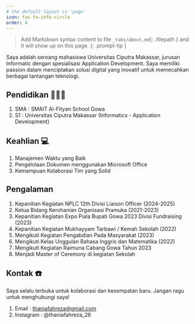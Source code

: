 ```yaml
---
# the default layout is 'page'
icon: fas fa-info-circle
order: 4
---
```


> Add Markdown syntax content to file `_tabs/about.md`{: .filepath } and it will show up on this page.
{: .prompt-tip }

Saya adalah seroang mahasiswa Universitas Ciputra Makassar, jurusan Informatic dengan spesialisasi Application Development. Saya memiliki passion dalam menciptakan solusi digital yang inovatif untuk memecahkan berbagai tantangan teknologi. 

## Pendidikan 👩🏻‍🎓
1. SMA : SMAIT Al-Fityan School Gowa
2. S1 : Universitas Ciputra Makassar (Informatics - Application Development)

## Keahlian 💻
1. Manajemen Waktu yang Baik 
2. Pengelolaan Dokumen menggunakan Microsoft Office
3. Kemampuan Kolaborasi Tim yang Solid

## Pengalaman 
1. Kepanitian Kegiatan NPLC 12th Divisi Liaison Officer (2024-2025)
2. Ketua Bidang Kerohanian Organisasi Pramuka (2021-2023)
3. Kepanitian Kegiatan Expo Piala Bupati Gowa 2023 Divisi Fundraising (2023)
4. Kepanitian Kegiatan Mukhayyam Tarbawi / Kemah Sekolah (2022)
5. Mengikuti Kegiatan Pengabdian Pada Masyarakat (2023)
6. Mengikuti Kelas Unggulan Bahasa Inggris dan Matematika (2022)
7. Mengikuti Kegiatan Raimuna Cabang Gowa Tahun 2023
8. Menjadi Master of Ceremony di kegiatan Sekolah 


## Kontak ☎️
Saya selalu terbuka untuk kolaborasi dan kesempatan baru. Jangan ragu untuk menghubungi saya!
1. Email : thaniafahreza@gmail.com
2. Instagram : @thaniafahreza_26